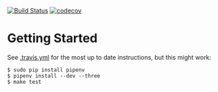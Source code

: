 [![Build Status](https://travis-ci.org/quokkateam/quokka-api.svg?branch=master)](https://travis-ci.org/quokkateam/quokka-api)
[![codecov](https://codecov.io/gh/quokkateam/quokka-api/branch/master/graph/badge.svg)](https://codecov.io/gh/quokkateam/quokka-api)

# Getting Started #

See [.travis.yml](https://github.com/quokkateam/quokka-api/blob/master/.travis.yml) for the most up to date instructions, but this might work:

    $ sudo pip install pipenv
    $ pipenv install --dev --three
    $ make test

